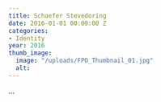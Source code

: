 ```yaml
---
title: Schaefer Stevedoring
date: 2016-01-01 00:00:00 Z
categories:
- Identity
year: 2016
thumb_image:
  image: "/uploads/FPO_Thumbnail_01.jpg"
  alt:
---
```


...
